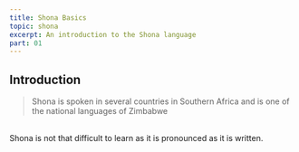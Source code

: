 ```yaml
---
title: Shona Basics
topic: shona
excerpt: An introduction to the Shona language
part: 01
---
```


## Introduction

> Shona is spoken in several countries in Southern Africa and is one of the national languages of Zimbabwe

<br/>
Shona is not that difficult to learn as it is pronounced as it is written.
